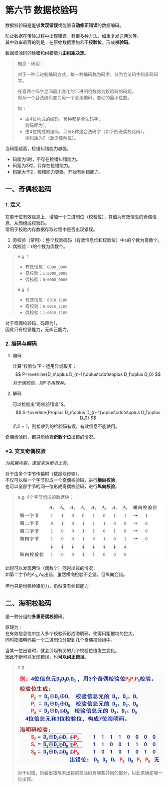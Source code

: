 # 第六节 数据校验码

数据校验码是能够**发现错误**或能够**自动修正错误**的数据编码。

防止数据在传输过程中出现错误，有很多种方法，如重复发送两次等。  
其中效率最高的则是：在原始数据添加若干**校验位**，形成**校验码**。

数据校验码的检错和纠错能力**由码距决定**。

> 概念 - 码距：
>
> 对于一种二进制编码方式，每一种编码称为码字，分为合法码字和非码码字。  
>
> 任意两个码字之间最小变化的二进制位数称为校验码的码距。  
> 即从一个合法编码变为另一个合法编码，变动的最小位数。
>
> 如：
>
> * 由$4$位构成的编码，$16$种都是合法码字，  
>   则码距为$1$。
> * 由$4$位构成的编码，只有$8$种是合法码字（如下的奇偶校验码），  
>   则码距为$2$（至少变两位）。

当码距越高，检错纠错能力越强。  

* 码距为$1$时，不存在检错纠错能力。
* 码距为$2$时，只存在检错能力。
* 码距大于$2$，检错能力更强，开始有纠错能力。

## 一、奇偶校验码

### 1. 定义

在若干位有效信息上，增加一个二进制位（校验位），其值为有效信息的奇偶信息，从而组成校验码。  
常用于校验内存数据存取过程中是否出现错误。

1. 奇校验（常用）：整个校验码码（有效信息位和校验位）中`1`的个数为奇数个。
2. 偶校验：`1`的个数为偶数个。

> e.g. 1
>
> * 有效信息：`0000_0000`
> * 奇校验：`1;0000_0000`
> * 偶校验：`0;0000_0000`
>
> e.g. 2
>
> * 有效信息：`0010_1100`
> * 奇校验：`0;0010_1100`
> * 偶校验：`1;0010_1100`

对于奇偶校验码，码距为$1$，  
因此只有检错能力，无纠正能力。

### 2. 编码与解码

1. 编码

   计算“校验位”$P$ - 运用异或取非：
   $$
   P=\overline{D_n\oplus D_{n-1}\oplus\cdots\oplus D_1\oplus D_0}
   $$
   *对于偶校验，则$P$不用取非。*
2. 解码

   可以检验出“奇校验错误”$S$。
   $$
   S=\overline{P\oplus D_n\oplus D_{n-1}\oplus\cdots\oplus D_1\oplus D_0}
   $$
   若$S=1$，则接收到的检验码有误，有效信息不能使用。

奇偶检验码，都只能检查**奇数个位**出错的情况。

### *3. 交叉奇偶校验

*为拓展内容，课堂未讲但书上有。*

对于由多个字节传输时（数据块传输），  
不仅可以每一个字节形成一个奇偶校验码，进行**横向校验**，  
也可以全部字节的同一位形成奇偶校验码，进行**纵向校验**。

> e.g. $4$个字节组成的数据块：
>
> ![4个字节数据块](images/2.6-Data_Representation-3--03-14_19-58-01.png)

此时可以发现两位（偶数个）同时出错的情况，  
如第二字节的$A_3,A_5$出错，虽然横向检验不会错，但纵向会错。

但也只是增强检错能力，仍然没有纠错能力。

## 二、海明校验码

是一种分组的**多重奇偶校验**码。

原理为：  
在有效信息位中加入多个校验码形成海明码，使得码距被均匀拉大。  
同时把海明码每一个二进制位分配到几个奇偶校验组中。

当某一位出错时，就会引起有关的几个校验位值发生变化。  
因此不断可以发现错误，也**可以纠正错误**。

> e.g.
>
> ![海明检验码举例](images/2.6-Data_Representation-3--03-14_20-14-32.png)
>
> 对于纠错，则看出错与未出错的校验码有哪些共同的部分，以此来确定哪一位出错。
